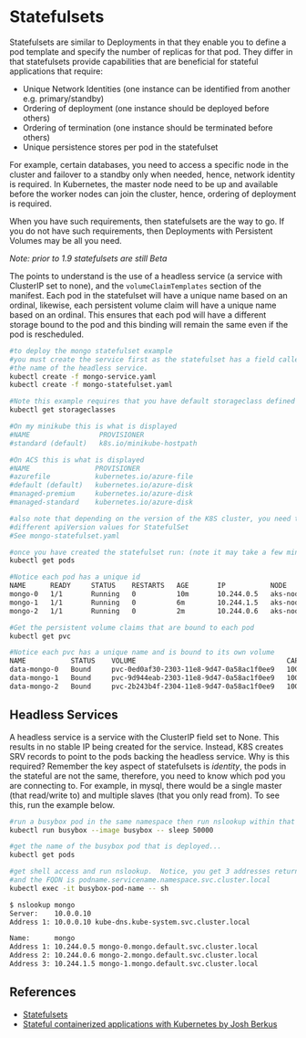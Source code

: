 # Statefulsets #

Statefulsets are similar to Deployments in that they enable you to define a pod template and specify the number of replicas for that pod.  They differ in that statefulsets provide capabilities that are beneficial for stateful applications that require:

* Unique Network Identities (one instance can be identified from another e.g. primary/standby)
* Ordering of deployment (one instance should be deployed before others)
* Ordering of termination (one instance should be terminated before others)
* Unique persistence stores per pod in the statefulset

For example, certain databases, you need to access a specific node in the cluster and failover to a standby only when needed, hence, network identity is required.  In Kubernetes, the master node need to be up and available before the worker nodes can join the cluster, hence, ordering of deployment is required.

When you have such requirements, then statefulsets are the way to go.  If you do not have such requirements, then Deployments with Persistent Volumes may be all you need.

*Note: prior to 1.9 statefulsets are still Beta*

The points to understand is the use of a headless service (a service with ClusterIP set to none), and the `volumeClaimTemplates` section of the manifest. Each pod in the statefulset will have a unique name based on an ordinal, likewise, each persistent volume claim will have a unique name based on an ordinal.  This ensures that each pod will have a different storage bound to the pod and this binding will remain the same even if the pod is rescheduled.

```sh
#to deploy the mongo statefulset example
#you must create the service first as the statefulset has a field called serviceName that must match
#the name of the headless service.
kubectl create -f mongo-service.yaml
kubectl create -f mongo-statefulset.yaml

#Note this example requires that you have default storageclass defined for your cluster
kubectl get storageclasses

#On my minikube this is what is displayed
#NAME                 PROVISIONER
#standard (default)   k8s.io/minikube-hostpath

#On ACS this is what is displayed
#NAME                PROVISIONER
#azurefile           kubernetes.io/azure-file
#default (default)   kubernetes.io/azure-disk
#managed-premium     kubernetes.io/azure-disk
#managed-standard    kubernetes.io/azure-disk

#also note that depending on the version of the K8S cluster, you need to specify
#different apiVersion values for StatefulSet
#See mongo-statefulset.yaml

#once you have created the statefulset run: (note it may take a few minutes)
kubectl get pods 

#Notice each pod has a unique id
NAME      READY     STATUS    RESTARTS   AGE       IP           NODE
mongo-0   1/1       Running   0          10m       10.244.0.5   aks-nodepool1-35954213-1
mongo-1   1/1       Running   0          6m        10.244.1.5   aks-nodepool1-35954213-0
mongo-2   1/1       Running   0          2m        10.244.0.6   aks-nodepool1-35954213-1

#Get the persistent volume claims that are bound to each pod
kubectl get pvc

#Notice each pvc has a unique name and is bound to its own volume
NAME           STATUS    VOLUME                                     CAPACITY   ACCESS MODES   STORAGECLASS   AGE
data-mongo-0   Bound     pvc-0ed0af30-2303-11e8-9d47-0a58ac1f0ee9   10Gi       RWO            default        11m
data-mongo-1   Bound     pvc-9d944eab-2303-11e8-9d47-0a58ac1f0ee9   10Gi       RWO            default        7m
data-mongo-2   Bound     pvc-2b243b4f-2304-11e8-9d47-0a58ac1f0ee9   10Gi       RWO            default        3m
```

## Headless Services ##

A headless service is a service with the ClusterIP field set to None.  This results in no stable IP being created for the service.  Instead, K8S creates SRV records to point to the pods backing the headless service. Why is this required?  Remember the key aspect of statefulsets is *identity*, the pods in the stateful are not the same, therefore, you need to know which pod you are connecting to.  For example, in mysql, there would be a single master (that read/write to) and multiple slaves (that you only read from).  To see this, run the example below.

```sh
#run a busybox pod in the same namespace then run nslookup within that pod to see what gets returned
kubectl run busybox --image busybox -- sleep 50000

#get the name of the busybox pod that is deployed...
kubectl get pods 

#get shell access and run nslookup.  Notice, you get 3 addresses returned
#and the FQDN is podname.servicename.namespace.svc.cluster.local
kubectl exec -it busybox-pod-name -- sh

$ nslookup mongo
Server:    10.0.0.10
Address 1: 10.0.0.10 kube-dns.kube-system.svc.cluster.local

Name:      mongo
Address 1: 10.244.0.5 mongo-0.mongo.default.svc.cluster.local
Address 2: 10.244.0.6 mongo-2.mongo.default.svc.cluster.local
Address 3: 10.244.1.5 mongo-1.mongo.default.svc.cluster.local
```

## References ##

- [Statefulsets](https://kubernetes.io/docs/concepts/workloads/controllers/statefulset/)
- [Stateful containerized applications with Kubernetes by Josh Berkus](https://opensource.com/article/17/2/stateful-applications)